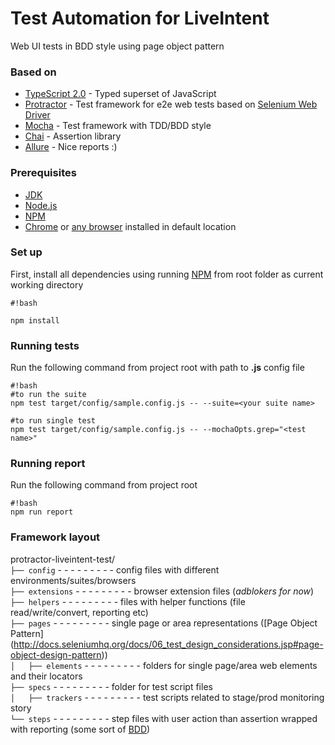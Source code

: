 # Test Automation for LiveIntent #
Web UI tests in BDD style using page object pattern


### Based on ###

* [TypeScript 2.0](https://www.typescriptlang.org/) - Typed superset of JavaScript
* [Protractor](http://www.protractortest.org/) - Test framework for e2e web tests based on [Selenium Web Driver](http://www.seleniumhq.org/projects/webdriver/)
* [Mocha](https://mochajs.org/) - Test framework with TDD/BDD style
* [Chai](http://chaijs.com/) - Assertion library
* [Allure](http://allure.qatools.ru/) - Nice reports :)


### Prerequisites ###

* [JDK](http://www.oracle.com/technetwork/java/javase/downloads/index.html)
* [Node.js](https://nodejs.org/en/)
* [NPM](https://www.npmjs.com/)
* [Chrome](https://www.google.com/intl/en/chrome/browser/desktop/index.html) or [any browser](https://github.com/angular/protractor/blob/master/docs/browser-support.md) installed in default location

### Set up ###

First, install all dependencies using running [NPM](https://www.npmjs.com/) from root folder as current working directory

```
#!bash

npm install
```


### Running tests ###

Run the following command from project root with path to **.js** config file

```
#!bash
#to run the suite
npm test target/config/sample.config.js -- --suite=<your suite name>

#to run single test
npm test target/config/sample.config.js -- --mochaOpts.grep="<test name>"
```


### Running report ###

Run the following command from project root

```
#!bash
npm run report

```


### Framework layout ###

protractor-liveintent-test/<br />
```├── config``` - - - - - - - - - config files with different environments/suites/browsers<br />
```├── extensions``` - - - - - - - - - browser extension files (*adblokers for now*)<br />
```├── helpers``` - - - - - - - - - files with helper functions (file read/write/convert, reporting etc)<br />
```├── pages``` - - - - - - - - - single page or area representations ([Page Object Pattern] (http://docs.seleniumhq.org/docs/06_test_design_considerations.jsp#page-object-design-pattern))<br />
```│   ├── elements``` - - - - - - - - - folders for single page/area web elements and their locators<br />
```├── specs``` - - - - - - - - - folder for test script files<br />
```│   ├── trackers``` - - - - - - - - - test scripts related to stage/prod monitoring story<br />
```└── steps``` - - - - - - - - - step files with user action than assertion wrapped with reporting (some sort of [BDD](https://en.wikipedia.org/wiki/Behavior-driven_development))<br />
